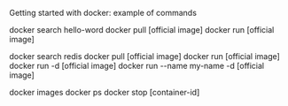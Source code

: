 Getting started with docker: example of commands

docker search hello-word
docker pull [official image]
docker run [official image]


docker search redis
docker pull [official image]
docker run [official image]
docker run -d [official image]
docker run --name my-name -d [official image]

docker images
docker ps
docker stop [container-id]